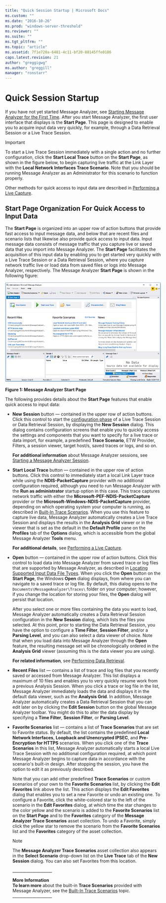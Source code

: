 ```yaml
---
title: "Quick Session Startup | Microsoft Docs"
ms.custom: ""
ms.date: "2016-10-26"
ms.prod: "windows-server-threshold"
ms.reviewer: ""
ms.suite: ""
ms.tgt_pltfrm: ""
ms.topic: "article"
ms.assetid: 7f1e720a-6481-4c11-bf20-88145ffe0186
caps.latest.revision: 21
author: "greggigwg"
ms.author: "greggill"
manager: "ronstarr"
---
```

# Quick Session Startup
If you have not yet started Message Analyzer, see [Starting Message Analyzer for the First Time](installing-and-upgrading-message-analyzer.md#BKMK_StartingMAFirstTime). After you start Message Analyzer, the first user interface that displays is the **Start Page**. This page is designed to enable you to acquire input data very quickly, for example, through a Data Retrieval Session or a Live Trace Session.  
  
> [!IMPORTANT]
>  To start a Live Trace Session immediately with a single action and no further configuration, click the **Start Local Trace** button on the **Start Page**, as shown in the figure below, to begin capturing live traffic at the Link Layer with the **Local Network Interfaces Trace Scenario**. Note that you should be running Message Analyzer as an Administrator for this scenario to function properly.  
  
 Other methods for quick access to input data are described in [Performing a Live Capture](performing-a-live-capture.md).  
  
## Start Page Organization For Quick Access to Input Data  
 The **Start Page** is organized into an upper row of action buttons that provide fast access to input message data, and below that are recent files and scenario lists that likewise also provide quick access to input data. Input message data consists of message traffic that you capture live or saved data that you import into Message Analyzer. The **Start Page** facilitates the acquisition of this input data by enabling you to get started very quickly with a Live Trace Session or a Data Retrieval Session, where you capture network traffic live or load data from saved files or logs into Message Analyzer, respectively. The Message Analyzer **Start Page** is shown in the following figure:  
  
 ![Message Analyzer Start Page](media/fig01-message-analyzer-start-page.png "Fig01-Message Analyzer Start Page")  
  
 **Figure 1:  Message Analyzer Start Page**  
  
 The following provides  details about the **Start Page** features that enable quick access to input data:  
  
-   **New Session** button — contained in the upper row of action buttons. Click this control to start the [configuration phase](configuring-a-live-trace-session.md) of a Live Trace Session or Data Retrieval Session, by displaying the **New Session** dialog. This dialog contains configuration screens that enable you to quickly access the settings and components that you want to specify for a live trace or data import, for example, a predefined **Trace Scenario**, ETW Provider, Filters, a session viewer, target host/s, saved traces or logs, and so on.  
  
     **For additional information** about Message Analyzer sessions, see [Starting a Message Analyzer Session](starting-a-message-analyzer-session.md).  
  
-   **Start Local Trace** button — contained in the upper row of action buttons. Click this control to immediately start a local Link Layer trace while using the **NDIS-PacketCapture** provider with no additional configuration required, although you need to run Message Analyzer with the **Run as administrator** startup option in this case. This trace captures network traffic with either the **Microsoft-PEF-NDIS-PacketCapture** provider or the **Microsoft-Windows-NDIS-PacketCapture** provider, depending on which operating system your computer is running, as described in [Built-In Trace Scenarios](built-in-trace-scenarios.md). When you use this feature to capture live data, Message Analyzer automatically creates a Live Trace Session and displays the results in the **Analysis Grid** viewer or in the viewer that is set as the default in the **Default Profile** pane on the **Profiles** tab of the **Options** dialog, which is accessible from the global Message Analyzer **Tools** menu.  
  
     **For additional details**, see [Performing a Live Capture](performing-a-live-capture.md).  
  
-   **Open** button — contained in the upper row of action buttons. Click this control to load data into Message Analyzer from saved trace or log files that are supported by Message Analyzer, as described in [Locating Supported Input Data File Types](locating-supported-input-data-file-types.md). When you click the **Open** button on the **Start Page**, the Windows **Open** dialog displays, from where you can navigate to a saved trace or log file. By default, this dialog opens to the `Documents\MessageAnalyzer\Traces\` folder on your computer; however, if you change the location for storing your files, the **Open** dialog will persist that location.  
  
     After you select one or more files containing the data you want to load, Message Analyzer automatically creates a Data Retrieval Session configuration in the **New Session** dialog, which lists the files you selected. At this point, prior to starting the Data Retrieval Session, you have the option to configure a **Time Filter**, **Session Filter**, and/or a **Parsing Level**, and you can also select a data viewer of choice. Note that when you load data into Message Analyzer through the **Open** feature, the resulting message set will be chronologically ordered in the **Analysis Grid** viewer (assuming this is the data viewer you are using).  
  
     **For related information**, see [Performing Data Retrieval](performing-data-retrieval.md).  
  
-   **Recent Files** list — contains a list of trace and log files that you recently saved or accessed from Message Analyzer. This list displays a maximum of 10 files and enables you to very quickly resume work from a previous Analysis Session. When you click a trace or log file in the list, Message Analyzer immediately loads the data and displays it in the default data viewer, such as the **Analysis Grid**. In addition, Message Analyzer automatically creates a Data Retrieval Session that you can edit later on by clicking the **Edit Session** button on the global Message Analyzer toolbar. You might do this to alter the data display by specifying a **Time Filter**, **Session Filter**, or **Parsing Level**.  
  
-   **Favorite Scenarios** list — contains a list of **Trace Scenarios** that are set to Favorite status. By default, the list contains the predefined **Local Network Interfaces**, **Loopback and Unencrypted IPSEC**, and **Pre-Encryption for HTTPS**  scenarios. When you click one of the **Trace Scenarios** in this list, Message Analyzer automatically starts a local Live Trace Session with no additional configuration required, at which point Message Analyzer begins to capture data in accordance with the scenario's built-in design. After stopping the session, you have the option to edit it as previously described.  
  
     Note that you can add other predefined **Trace Scenarios** or custom scenarios of your own to the **Favorite Scenarios** list, by clicking the **Edit Favorites** link above the list. This action displays the **Edit Favorites** dialog that enables you to set a new Favorite or undo an existing one. To configure a Favorite, click the white-colored star to the left of the scenario in the **Edit Favorites** dialog, at which time the star changes to the color yellow and the scenario is added to the **Favorite Scenarios** list on the **Start Page** and to the **Favorites** category of the **Message Analyzer Trace Scenarios** asset collection. To undo a Favorite, simply click the yellow star to remove the scenario from the **Favorite Scenarios** list and the **Favorites** category of the asset collection.  
  
    > [!NOTE]
    >  The **Message Analyzer Trace Scenarios** asset collection also appears in the **Select Scenario** drop-down list on the **Live Trace** tab of the **New Session** dialog. You can also set Favorites from this location.  
  
     ___________________\_  
  
     **More Information**   
     **To learn more** about the built-in **Trace Scenarios** provided with Message Analyzer, see the [Built-In Trace Scenarios](built-in-trace-scenarios.md) topic.  
    ___________________\_